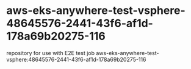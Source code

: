# aws-eks-anywhere-test-vsphere-48645576-2441-43f6-af1d-178a69b20275-116
repository for use with E2E test job aws-eks-anywhere-test-vsphere:48645576-2441-43f6-af1d-178a69b20275-116
